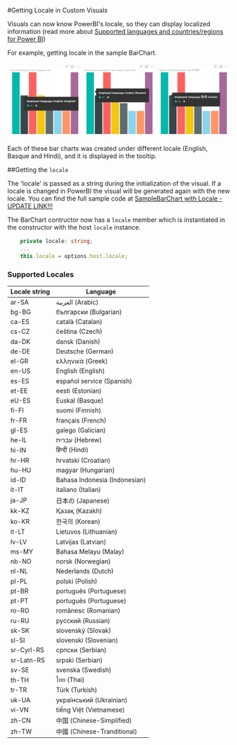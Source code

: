 #Getting Locale in Custom Visuals 

Visuals can now know PowerBI's locale, so they can display localized information
(read more about [Supported languages and countries/regions for Power BI](https://powerbi.microsoft.com/en-us/documentation/powerbi-supported-languages/))

For example, getting locale in the sample BarChart.

![Sample BarChart with Locale](../images/LocaleInSampleBarChart.png)

Each of these bar charts was created under different locale (English, Basque and Hindi), and it is displayed in the tooltip.

##Getting the `locale`

The 'locale' is passed as a string during the initialization of the visual. If a locale is changed in PowerBI the visual will be generated again with the new locale.
You can find the full sample code at [SampleBarChart with Locale - UPDATE LINK!!!](https://github.com/Microsoft/PowerBI-visuals-sampleBarChart/commit/981b021612d7b333adffe9f723ab27783c76fb14)

The BarChart contructor now has a `locale` member which is instantiated in the constructor with the host `locale` instance.

```typescript
    private locale: string;
    ...
    this.locale = options.host.locale;
```

### Supported Locales
Locale string | Language
--------------|----------------------
ar-SA | العربية (Arabic)
bg-BG | български (Bulgarian)
ca-ES | català (Catalan)
cs-CZ | čeština (Czech)
da-DK | dansk (Danish)
de-DE | Deutsche (German)
el-GR | ελληνικά (Greek)
en-US | English (English)
es-ES | español service (Spanish)
et-EE | eesti (Estonian)
eU-ES | Euskal (Basque)
fi-FI | suomi (Finnish)
fr-FR | français (French)
gl-ES | galego (Galician)
he-IL | עברית (Hebrew)
hi-IN | हिन्दी (Hindi)
hr-HR | hrvatski (Croatian)
hu-HU | magyar (Hungarian)
id-ID | Bahasa Indonesia (Indonesian)
it-IT | italiano (Italian)
ja-JP | 日本の (Japanese)
kk-KZ | Қазақ (Kazakh)
ko-KR | 한국의 (Korean)
it-LT | Lietuvos (Lithuanian)
lv-LV | Latvijas (Latvian)
ms-MY | Bahasa Melayu (Malay)
nb-NO | norsk (Norwegian)
nl-NL | Nederlands (Dutch)
pl-PL | polski (Polish)
pt-BR | português (Portuguese)
pt-PT | português (Portuguese)
ro-RO | românesc (Romanian)
ru-RU | русский (Russian)
sk-SK | slovenský (Slovak)
sl-SI | slovenski (Slovenian)
sr-Cyrl-RS | српски (Serbian)
sr-Latn-RS | srpski (Serbian)
sv-SE | svenska (Swedish)
th-TH | ไทย (Thai)
tr-TR | Türk (Turkish)
uk-UA | український (Ukrainian)
vi-VN | tiếng Việt (Vietnamese)
zh-CN | 中国 (Chinese-Simplified)
zh-TW | 中國 (Chinese-Tranditional)
